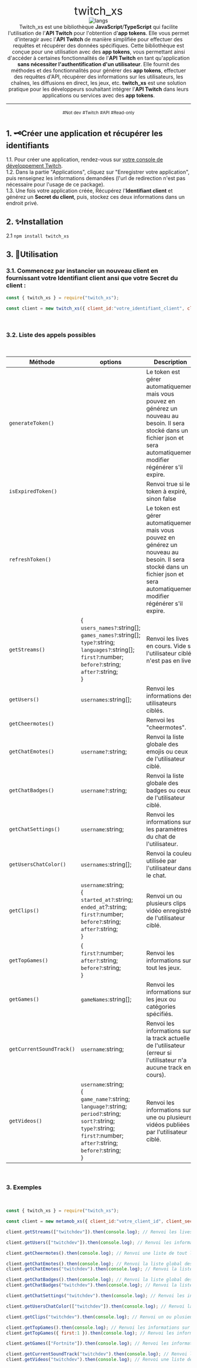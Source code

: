 <div align=center>
<span style="font-size:30px;">twitch_xs</span><br>
<img alt="langs" src="https://github-readme-stats.vercel.app/api/top-langs/?username=Ix-xs&exclude_repo=metamob_xs,ytb_xs,Oaky&langs_count=5&custom_title=Languages&title_color=2986cc&text_color=2986cc&icon_color=2986cc&show_icons=true&theme=tokyonight&hide_border=true&border_radius=10">
<br>
Twitch_xs est une bibliothèque <b>JavaScript</b>/<b>TypeScript</b> qui facilite l'utilisation de l'<b>API Twitch</b> pour l'obtention d'<b>app tokens</b>. Elle vous permet d'interagir avec l'<b>API Twitch</b> de manière simplifiée pour effectuer des requêtes et récupérer des données spécifiques. Cette bibliothèque est conçue pour une utilisation avec des <b>app tokens</b>, vous permettant ainsi d'accéder à certaines fonctionnalités de l'<b>API Twitch</b> en tant qu'application <b>sans nécessiter l'authentification d'un utilisateur</b>. Elle fournit des méthodes et des fonctionnalités pour générer des <b>app tokens</b>, effectuer des requêtes d'API, récupérer des informations sur les utilisateurs, les chaînes, les diffusions en direct, les jeux, etc. <b>twitch_xs</b> est une solution pratique pour les développeurs souhaitant intégrer l'<b>API Twitch</b> dans leurs applications ou services avec des <b>app tokens</b>.

___
<sup>#Not dev</sup> <sup>#Twitch</sup> <sup>#API</sup> <sup>#Read-only<sup>
<br>
</div>

<h2>1. 🗝️Créer une application et récupérer les identifiants</h2>
1.1. Pour créer une application, rendez-vous sur <a href="https://dev.twitch.tv/console">votre console de développement Twitch</a>.<br>
1.2. Dans la partie "Applications", cliquez sur "Enregistrer votre application", puis renseignez les informations demandées (l'url de redirection n'est pas nécessaire pour l'usage de ce package).<br>
1.3. Une fois votre application créée, Récupérez l'<b>Identifiant client</b> et générez un <b>Secret du client</b>, puis, stockez ces deux informations dans un endroit privé.
<br>
<h2>2. ✨Installation</h2>

2.1 `npm install twitch_xs`
<br>
<h2>3. 👀Utilisation</h2>
<h3>3.1. Commencez par instancier un nouveau client en fournissant votre <b>Identifiant client</b> ansi que votre <b>Secret du client</b> :</h3>

```js
const { twitch_xs } = require("twitch_xs");

const client = new twitch_xs({ client_id:"votre_identifiant_client", client_secret:"votre_secret_du_client" });
```

<br>
<h3>3.2. Liste des appels possibles</h3>
<br>

Méthode | options | Description |
| --- | --- | --- |
| `generateToken()` | | Le token est gérer automatiquement mais vous pouvez en générez un nouveau au besoin. Il sera stocké dans un fichier json et sera automatiquement modifier régénérer s'il expire. |
| `isExpiredToken()` | | Renvoi true si le token à expiré, sinon false |
| `refreshToken()` | | Le token est gérer automatiquement mais vous pouvez en générez un nouveau au besoin. Il sera stocké dans un fichier json et sera automatiquement modifier régénérer s'il expire. |
| `getStreams()` | {<br>`users_names?`:string[];<br>`games_names?`:string[];<br>`type?`:string;<br>`languages?`:string[];<br>`first?`:number;<br>`before?`:string;<br>`after?`:string;<br>} | Renvoi les lives en cours. Vide si l'utilisateur ciblé n'est pas en live. |
| `getUsers()` | `usernames`:string[]; | Renvoi les informations des utilisateurs ciblés. |
| `getCheermotes()` | | Renvoi les "cheermotes". |
| `getChatEmotes()` | `username?`:string; | Renvoi la liste globale des emojis ou ceux de l'utilisateur ciblé. |
| `getChatBadges()` | `username?`:string; | Renvoi la liste globale des badges ou ceux de l'utilisateur ciblé. |
| `getChatSettings()` | `username`:string; | Renvoi les informations sur les paramètres du chat de l'utilisateur. |
| `getUsersChatColor()` | `usernames`:string[]; | Renvoi la couleur utilisée par l'utilisateur dans le chat. |
| `getClips()` | `username`:string;<br>{<br>`started_at?`:string;<br>`ended_at`?:string;<br>`first?`:number;<br>`before?`:string;<br>`after?`:string;<br>} | Renvoi un ou plusieurs clips vidéo enregistrés de l'utilisateur ciblé. |
| `getTopGames()` | {<br>`first?`:number;<br>`after?`:string;<br>`before?`:string;<br>} | Renvoi les informations sur tout les jeux. |
| `getGames()` | `gameNames`:string[]; | Renvoi les informations sur les jeux ou catégories spécifiés. |
| `getCurrentSoundTrack()` | `username`:string; | Renvoi les informations sur la track actuelle de l'utilisateur (erreur si l'utilisateur n'a aucune track en cours). |
| `getVideos()` | `username`:string;<br>{<br>`game_name?`:string;<br>`language?`:string;<br>`period?`:string;<br>`sort?`:string;<br>`type?`:string;<br>`first?`:number;<br>`after?`:string;<br>`before?`:string;<br>} | Renvoi les informations sur une ou plusieurs vidéos publiées par l'utilisateur ciblé. |

<br>
<h3>3. Exemples</h3>
<br>


```js
const { twitch_xs } = require("twitch_xs");

const client = new metamob_xs({ client_id:"votre_client_id", client_secret:"votre_secret_client" });

client.getStreams(["twitchdev"]).then(console.log); // Renvoi les lives des utilisateurs ciblé (vide si l'utilisateur ciblé n'est pas en live).

client.getUsers(["twitchdev"]).then(console.log); // Renvoi les informations sur les utilisateurs ciblés.

client.getCheermotes().then(console.log); // Renvoi une liste de tout les monstres.

client.getChatEmotes().then(console.log); // Renvoi la liste global des emojis.
client.getChatEmotes("twitchdev").then(console.log); // Renvoi la liste des emojis de l'utilisateur ciblé.

client.getChatBadges().then(console.log); // Renvoi la liste global des badges.
client.getChatBadges("twitchdev").then(console.log); // Renvoi la liste des badges de l'utilisateur ciblé.

client.getChatSettings("twitchdev").then(console.log); // Renvoi les informations sur les paramètres de chat de l'utilisateur ciblé.

client.getUsersChatColor(["twitchdev"]).then(console.log); // Renvoi la couleur utilisée dans le chat de chaque utilisateur ciblé.

client.getClips("twitchdev").then(console.log); // Renvoi un ou plusieurs clips vidéo enregistrés de l'utilisateur ciblé.

client.getTopGames().then(console.log); // Renvoi les informations sur tout les jeux.
client.getTopGames({ first:1 }).then(console.log); // Renvoi les information sur le top 1 des jeux.

client.getGames(["Fortnite"]).then(console.log); // Renvoi les informations sur les jeux ciblés.

client.getCurrentSoundTrack("twitchdev").then(console.log); // Renvoi les informations sur la track actuelle de l'utilisateur ciblé (erreur si aucune track).
client.getVideos("twitchdev").then(console.log); // Renvoi une liste des vidéos de l'utilisateur ciblé.
```